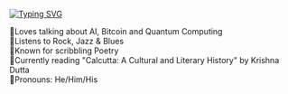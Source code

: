 <!--
**iamsantanubanerjee/iamsantanubanerjee** is a ✨ _special_ ✨ repository because its `README.md` (this file) appears on your GitHub profile.

Here are some ideas to get you started:

- 🔭 I’m currently working on ...
- 🌱 I’m currently learning ...
- 👯 I’m looking to collaborate on ...
- 🤔 I’m looking for help with ...
- 💬 Ask me about ...
- 📫 How to reach me: ...
- 😄 Pronouns: ...
- ⚡ Fun fact: ...
-->

[![Typing SVG](https://readme-typing-svg.demolab.com?font=Ubuntu&duration=2000&color=539BF5&multiline=true&repeat=false&random=false&width=435&lines=Santanu+Banerjee;Data+Scientist+%7C+Traveller+%7C+Metalhead)](https://git.io/typing-svg)

🔹Loves talking about AI, Bitcoin and Quantum Computing  
🔹Listens to Rock, Jazz & Blues  
🔹Known for scribbling Poetry  
🔹Currently reading "Calcutta: A Cultural and Literary History" by Krishna Dutta  
🔹Pronouns: He/Him/His
